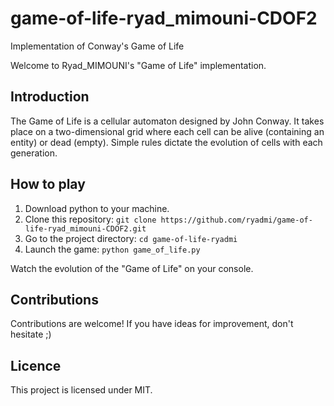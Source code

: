 # game-of-life-ryad_mimouni-CDOF2

Implementation of Conway's Game of Life


Welcome to Ryad_MIMOUNI's "Game of Life" implementation.



## Introduction

The Game of Life is a cellular automaton designed by John Conway. It takes place on a two-dimensional grid where each cell can be alive (containing an entity) or dead (empty). Simple rules dictate the evolution of cells with each generation.



## How to play

1. Download python to your machine.
2. Clone this repository: `git clone https://github.com/ryadmi/game-of-life-ryad_mimouni-CDOF2.git`
3. Go to the project directory: `cd game-of-life-ryadmi`
4. Launch the game: `python game_of_life.py`

Watch the evolution of the "Game of Life" on your console.



## Contributions

Contributions are welcome! If you have ideas for improvement, don't hesitate ;)



## Licence

This project is licensed under MIT.












